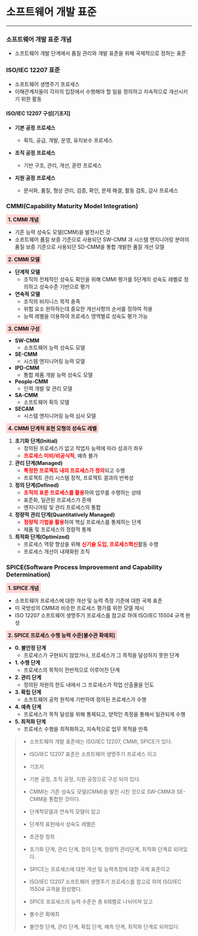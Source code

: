 # 소프트웨어 개발 표준

---

### 소프트웨어 개발 표준 개념
- 소프트웨어 개발 단계에서 품질 관리와 개발 표준을 위해 국제적으로 정하는 표준

### ISO/IEC 12207 표준
- 소프트웨어 생명주기 프로세스
- 이해관계자들이 각자의 입장에서 수행해야 할 일을 정의하고 지속적으로 개선시키기 위한 활동

#### ISO/IEC 12207 구성[기조지]
- **기본 공정 프로세스** 
  - 획득, 공급, 개발, 운영, 유지보수 프로세스


- **조직 공정 프로세스**
  - 기반 구조, 관리, 개선, 훈련 프로세스

    
- **지원 공정 프로세스**
  - 문서화, 품질, 형상 관리, 검증, 확인, 문제 해결, 활동 검토, 감사 프로세스


### CMMI(Capability Maturity Model Integration)
<strong style="background: #FFD5D2; padding: 5px;">1. CMMI 개념</strong>
- 기존 능력 성숙도 모델(CMM)을 발전시킨 것
- 소프트웨어 품질 보증 기준으로 사용되던 SW-CMM 과 시스템 엔지니어링 분야의 품질 보증 기준으로 사용되던 SD-CMM을 통합 개발한 품질 개선 모델

<strong style="background: #FFD5D2; padding: 5px;">2. CMMI 모델</strong>
- **단계적 모델**
  - 조직의 전체적인 성숙도 확인을 위해 CMMI 평가를 5단계의 성숙도 레벨로 정의하고 성숙수준 기반으로 평가
- **연속적 모델**
  - 조직의 비지니스 목적 충족
  - 위험 요소 완하하는데 중요한 개선사항의 순서를 정하여 적용
  - 능력 레벨을 이용하여 프로세스 영역별로 성숙도 평가 가능

<strong style="background: #FFD5D2; padding: 5px;">3. CMMI 구성</strong>
- **SW-CMM**
  - 소프트웨어 능력 성숙도 모델
- **SE-CMM**
  - 시스템 엔지니어링 능력 모델
- **IPD-CMM**
  - 통합 제품 개발 능력 성숙도 모델
- **People-CMM**
  - 인력 개발 및 관리 모델
- **SA-CMM**
  - 소프트웨어 획득 모델
- **SECAM**
  - 시스템 엔지니어링 능력 심사 모델

<strong style="background: #FFD5D2; padding: 5px;">4. CMMI 단계적 표현 모형의 성숙도 레벨</strong>

1. **초기화 단계(Initial)** 
   - 정의된 프로세스가 없고 작업자 능력에 따라 성과가 좌우
   - <strong style="color:red">프로세스 미비/비공식적</strong>, 예측 불가
2. **관리 단계(Managed)**
   - <strong style="color:red">특정한 프로젝트 내의 프로세스가 정의</strong>되고 수행
   - 프로젝트 관리 시스템 정착, 프로젝트 결과의 반복성
3. **정의 단계(Defined)**
   - <strong style="color:red">조직의 표준 프로세스를 활용</strong>하여 업무를 수행하는 상태
   - 표준화, 일관된 프로세스가 존재
   - 엔지니어링 및 관리 프로세스의 통합
4. **정량적 관리 단계(Quantitatively Managed)**
   - <strong style="color:red">정량적 기법을 활용</strong>하여 핵심 프로세스를 통제하는 단계
   - 제품 및 프로세스의 정량적 통제
5. **최적화 단계(Optimized)**
   - 프로세스 역량 향상을 위해 <strong style="color:red">신기술 도입, 프로세스혁신</strong>활동 수행
   - 프로세스 개선이 내재화된 조직

### SPICE(Software Process Improvement and Capability Determination)

<strong style="background: #FFD5D2; padding: 5px;">1. SPICE 개념</strong>
- 소프트웨어 프로세스에 대한 개선 및 능력 측정 기준에 대한 국제 표준
- 미 국방성의 CMM과 비슷한 프로세스 평가를 위한 모델 제시
- ISO 12207 소프트웨어 생명주기 프로세스를 참고로 하여 ISO/IEC 15504 규격 완성

<strong style="background: #FFD5D2; padding: 5px;">2. SPICE 프로세스 수행 능력 수준[불수관 확예최]</strong>

- **0. 불안정 단계**
  - 프로세스가 구현되지 않았거나, 프로세스가 그 목적을 달성하지 못한 단계
- **1. 수행 단계**
  - 프로세스의 목적이 전반적으로 이루어진 단계
- **2. 관리 단계**
  - 정의된 자원의 한도 내에서 그 프로세스가 작업 산출물을 인도
- **3. 확립 단계**
  - 소프트웨어 공학 원칙에 기반하여 정의된 프로세스가 수행
- **4. 예측 단계**
  - 프로세스가 목적 달성을 위해 통제되고, 양적인 측정을 통해서 일관되게 수행
- **5. 최적화 단계**
  - 프로세스 수행을 최적화하고, 지속적으로 업무 목적을 만족



> - 소프트웨어 개발 표준에는 ISO/IEC 12207, CMMI, SPICE가 있다.
> 
> 
> - ISO/IEC 12207 표준은 소프트웨어 생명주기 프로세스 이고
> - 기조지
> - 기본 공정, 조직 공정, 지원 공정으로 구성 되어 있다.
> 
> 
> - CMMI는 기존 성숙도 모델(CMM)을 발전 시킨 것으로 SW-CMM과 SE-CMM을 통합한 것이다.
> - 단계적모델과 연속적 모델이 있고
> - 단계적 표현에서 성숙도 레벨은
> - 초관정 정최
> - 초기화 단계, 관리 단계, 정의 단계, 정량적 관리단계, 최적화 단계로 되어있다.
> 
> 
> - SPICE는 프로세스에 대한 개선 및 능력측정에 대한 국제 표준이고
> - ISO/IEC 12207 소프트웨어 생명주기 프로세스를 참고로 하여 ISO/IEC 15504 규격을 완성했다.
> - SPICE 프로세스의 능력 수준은 총 6레벨로 나뉘어져 있고 
> - 불수관 확예최
> - 불안정 단계, 관리 단계, 확립 단계, 예측 단계, 최적화 단계로 되어있다.



